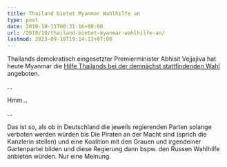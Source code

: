 ```yaml
---
title: Thailand bietet Myanmar Wahlhilfe an
type: post
date: 2010-10-11T00:31:16+00:00
url: /2010/10/thailand-bietet-myanmar-wahlhilfe-an/
lastmod: 2023-09-10T19:14:13+07:00
---
```

Thailands demokratisch eingesetzter Premierminister Abhisit Vejjajiva hat heute Myanmar die [Hilfe Thailands bei der demnächst stattfindenden Wahl][1] angeboten.

...

Hmm...

...

Das ist so, als ob in Deutschland die jeweils regierenden Parten solange verboten werden würden bis Die Piraten an der Macht sind (sprich die Kanzlerin stellen) und eine Koalition mit den Grauen und irgendeiner Gartenpartei bilden und diese Regierung dann bspw. den Russen Wahlhilfe anbieten würden. Nur eine Meinung.

 [1]: http://ph.news.yahoo.com/ap/20101011/tap-as-myanmar-thailand-7934085.html
